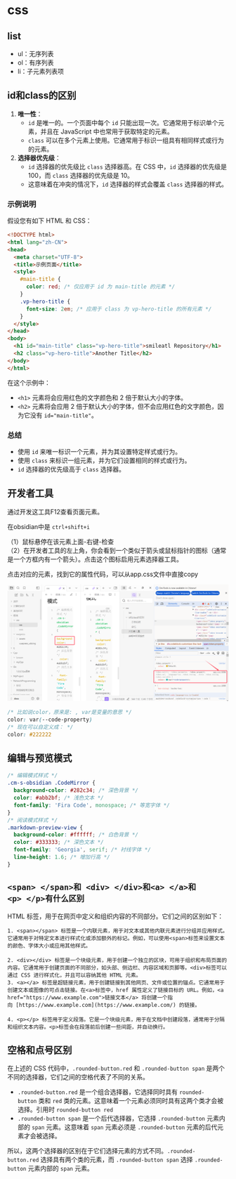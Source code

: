 # css

## list

- ul：无序列表
- ol：有序列表
- li：子元素列表项

## id和class的区别

1. **唯一性**：
   - `id` 是唯一的。一个页面中每个 `id` 只能出现一次。它通常用于标识单个元素，并且在 JavaScript 中也常用于获取特定的元素。
   - `class` 可以在多个元素上使用。它通常用于标识一组具有相同样式或行为的元素。
2. **选择器优先级**：
   - `id` 选择器的优先级比 `class` 选择器高。在 CSS 中，`id` 选择器的优先级是 100，而 `class` 选择器的优先级是 10。
   - 这意味着在冲突的情况下，`id` 选择器的样式会覆盖 `class` 选择器的样式。

### 示例说明

假设您有如下 HTML 和 CSS：

```html
<!DOCTYPE html>
<html lang="zh-CN">
<head>
  <meta charset="UTF-8">
  <title>示例页面</title>
  <style>
    #main-title {
      color: red; /* 仅应用于 id 为 main-title 的元素 */
    }
    .vp-hero-title {
      font-size: 2em; /* 应用于 class 为 vp-hero-title 的所有元素 */
    }
  </style>
</head>
<body>
  <h1 id="main-title" class="vp-hero-title">smileatl Repository</h1>
  <h2 class="vp-hero-title">Another Title</h2>
</body>
</html>
```

在这个示例中：

- `<h1>` 元素将会应用红色的文字颜色和 2 倍于默认大小的字体。
- `<h2>` 元素将会应用 2 倍于默认大小的字体，但不会应用红色的文字颜色，因为它没有 `id="main-title"`。

### 总结

- 使用 `id` 来唯一标识一个元素，并为其设置特定样式或行为。
- 使用 `class` 来标识一组元素，并为它们设置相同的样式或行为。
- `id` 选择器的优先级高于 `class` 选择器。
## 开发者工具

通过开发这工具F12查看页面元素。

在obsidian中是 `ctrl+shift+i`

（1）鼠标悬停在该元素上面-右键-检查  
（2）在开发者工具的左上角，你会看到一个类似于箭头或鼠标指针的图标（通常是一个方框内有一个箭头）。点击这个图标启用元素选择器工具。

点击对应的元素，找到它的属性代码，可以从app.css文件中直接copy

![devTools](resource/img/img-20240917233757711.png)

```css
/* 比如说color，原来是: , var是变量的意思 */
color: var(--code-property)
/* 现在可以自定义成： */
color: #222222
```
## 编辑与预览模式

```css
/* 编辑模式样式 */
.cm-s-obsidian .CodeMirror {
  background-color: #282c34; /* 深色背景 */
  color: #abb2bf; /* 浅色文本 */
  font-family: 'Fira Code', monospace; /* 等宽字体 */
}
/* 阅读模式样式 */
.markdown-preview-view {
  background-color: #ffffff; /* 白色背景 */
  color: #333333; /* 深色文本 */
  font-family: 'Georgia', serif; /* 衬线字体 */
  line-height: 1.6; /* 增加行高 */
}
```

## `<span> </span>和 <div> </div>和<a> </a>和<p> </p>有什么区别`

HTML 标签，用于在网页中定义和组织内容的不同部分。它们之间的区别如下：

```
1. <span></span> 标签是一个内联元素，用于对文本或其他内联元素进行分组并应用样式。它通常用于对特定文本进行样式化或添加额外的标记。例如，可以使用<span>标签来设置文本的颜色、字体大小或应用其他样式。
    
2. <div></div> 标签是一个块级元素，用于创建一个独立的区块，可用于组织和布局页面的内容。它通常用于创建页面的不同部分，如头部、侧边栏、内容区域和页脚等。<div>标签可以通过 CSS 进行样式化，并且可以容纳其他 HTML 元素。
3. <a></a> 标签是超链接元素，用于创建链接到其他网页、文件或位置的锚点。它通常用于创建文本或图像的可点击链接。在<a>标签中，href 属性定义了链接目标的 URL。例如，<a href="https://www.example.com">链接文本</a> 将创建一个指向 [https://www.example.com](https://www.example.com/) 的链接。
    
4. <p></p> 标签用于定义段落。它是一个块级元素，用于在文档中创建段落，通常用于分隔和组织文本内容。<p>标签会在段落前后创建一些间距，并自动换行。
```

## 空格和点号区别

在上述的 CSS 代码中，`.rounded-button.red` 和 `.rounded-button span` 是两个不同的选择器，它们之间的空格代表了不同的关系。

- `.rounded-button.red` 是一个组合选择器，它选择同时具有 `rounded-button` 类和 `red` 类的元素。这意味着一个元素必须同时具有这两个类才会被选择。引用时 `rounded-button red`
- `.rounded-button span` 是一个后代选择器，它选择 `.rounded-button` 元素内部的 `span` 元素。这意味着 `span` 元素必须是 `.rounded-button` 元素的后代元素才会被选择。

所以，这两个选择器的区别在于它们选择元素的方式不同。`.rounded-button.red` 选择具有两个类的元素，而 `.rounded-button span` 选择 `.rounded-button` 元素内部的 `span` 元素。